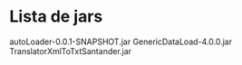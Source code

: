 Lista de jars
=============

autoLoader-0.0.1-SNAPSHOT.jar
GenericDataLoad-4.0.0.jar
TranslatorXmlToTxtSantander.jar
